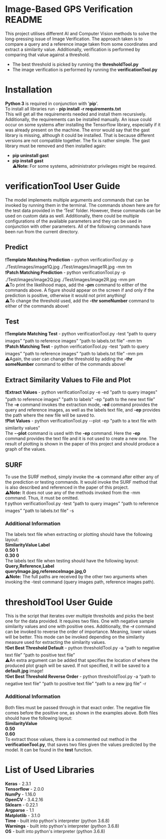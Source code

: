 # Image-Based GPS Verification README #
This project utilises different AI and Computer Vision methods
to solve the long-pressing issue of Image Verification. The approach
taken is to compare a query and a reference image taken from some coordinates
and extract a similarity value. Additionally, verification is performed by comparing
that value against a threshold.<br/>
- The best threshold is picked by running the **thresholdTool.py**<br/>
- The image verification is performed by running the **verificationTool.py**<br/>

# Installation #
**Python 3** is required in conjunction with '**pip**'.<br/>
To install all libraries run - **pip install -r requirements.txt**<br/>
This will get all the requirements needed and install them recursively.
Additionally, the requirements can be installed manually. An issue could occur on some systems after installing the Tensorflow library, especially if it was already present on the machine. The error would say that the gast library is missing, although it could be installed. That is because different versions are not compatible together. The fix is rather simple. The gast library must be removed and then installed again:<br/>
- **pip uninstall gast**<br/>
- **pip install gast**<br/>
:warning:**Note:** For some systems, administrator privileges might be required.<br/>

# verificationTool User Guide #
The model implements multiple arguments and commands that can be invoked by running them in the terminal. The commands shown here are for the test data provided in the ‘Test’ folder. However, these commands can be used on custom data as well. Additionally, there could be multiple configurations of the available parameters and they can be used in conjunction with other parameters. All of the following commands have been run from the current directory.

## Predict ##
:exclamation:**Template Matching Prediction** – python verificationTool.py -p ./Test/images/image1Q.jpg ./Test/images/image1R.jpg -mm tm<br/>
:exclamation:**Patch Matching Prediction** - python verificationTool.py -p ./Test/images/image2Q.jpg ./Test/images/image2R.jpg -mm pm<br/>
:warning:To print the likelihood maps, add the **-pm** command to either of the commands above. A figure should appear on the screen if and only if the prediction is positive, otherwise it would not print anything!<br/>
:warning:To change the threshold used, add the **-thr someNumber** command to either of the commands above!

## Test ##
:exclamation:**Template Matching Test** - python verificationTool.py -test “path to query images” “path to reference images” “path to labels.txt file” -mm tm<br/>
:exclamation:**Patch Matching Test** - python verificationTool.py -test “path to query images” “path to reference images” “path to labels.txt file” -mm pm<br/>
:warning:Again, the user can change the threshold by adding the **-thr someNumber** command to either of the commands above!

## Extract Similarity Values to File and Plot ##
:exclamation:**Extract Values** - python verificationTool.py -e -ed "path to query images" "path to reference images" "path to labels" -ep "path to the new text file”<br/>
The **-e** command invokes the extraction mode, **-ed** command provides the query and reference images, as well as the labels text file, and **-ep** provides the path where the new file will be saved to.<br/>
:exclamation:**Plot Values** - python verificationTool.py --plot -ep "path to a text file with similarity values"<br/>
The **--plot** command is used with the **-ep** command. Here the **-ep** command provides the text file and it is not used to create a new one. The result of plotting is shown in the paper of this project and should produce a graph of the values.

## SURF ##
To use the SURF method, simply invoke the **-s** command after either any of the prediction or testing commands. It would invoke the SURF method that is also described and referenced in the paper of this project.<br/>
:warning:**Note:** It does not use any of the methods invoked from the -mm command. Thus, it must be omitted.<br/>
:exclamation: python verificationTool.py -test “path to query images” “path to reference images” “path to labels.txt file” -s

### Additional Information ###
The labels text file when extracting or plotting should have the following layout:<br/>
**SimilarityValue Label**<br/>
**0.50 1**<br/>
**0.30 0**<br/>
The labels text file when testing should have the following layout:<br/>
**Query,Reference,Label**<br/>
**queryImage.jpg,referenceImage.jpg,0**<br/>
:warning:**Note:** The full paths are received by the other two arguments when invoking the -test command (query images path, reference images path).

# thresholdTool User Guide #
This is the script that iterates over multiple thresholds and picks the best one for the data provided. It requires two files. One with negative sample similarity values and one with positive ones. Additionally, the **-r** command can be invoked to reverse the order of importance. Meaning, lower values will be better. This mode can be invoked depending on the similarity measure used for extracting the similarity values.<br/>
:exclamation:**Get Best Threshold Default** – python thresholdTool.py -a “path to negative text file” “path to positive text file”<br/>
:warning:An extra argument can be added that specifies the location of where the produced plot graph will be saved. If not specified, it will be saved to a **default.jpg** image!<br/>
:exclamation:**Get Best Threshold Reverse Order** - python thresholdTool.py -a “path to negative text file” “path to positive text file” “path to a new jpg file” -r

### Additional Information ###
Both files must be passed through in that exact order. The negative file comes before the positive one, as shown in the examples above. Both files should have the following layout:<br/>
**SimilarityValue**<br/>
**0.50**<br/>
**0.60**<br/>
To extract those values, there is a commented out method in the **verificationTool.py**, that saves two files given the values predicted by the model. It can be found in the **test** function.

# List of Used Libraries #
**Keras** - 2.3.1<br/>
**Tensorflow** - 2.0.0<br/>
**NumPy** - 1.16.0<br/>
**OpenCV** - 3.4.2.16<br/>
**Sklearn** - 0.22.1<br/>
**Argparse** - 1.1<br/>
**Matplotlib** - 3.1.0<br/>
**Time** - built into python's interpreter (python 3.6.8)<br/>
**Warnings** - built into python's interpreter (python 3.6.8)<br/>
**OS** - built into python's interpreter (python 3.6.8)
